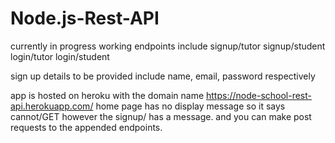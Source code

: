 # Node.js-Rest-API

currently in progress 
working endpoints include
signup/tutor
signup/student
login/tutor
login/student

sign up details to be provided include name, email, password respectively

app is hosted on heroku with the domain name https://node-school-rest-api.herokuapp.com/ home page has no display message so it says cannot/GET however the signup/ has a message. and you can make post requests to the appended endpoints.
